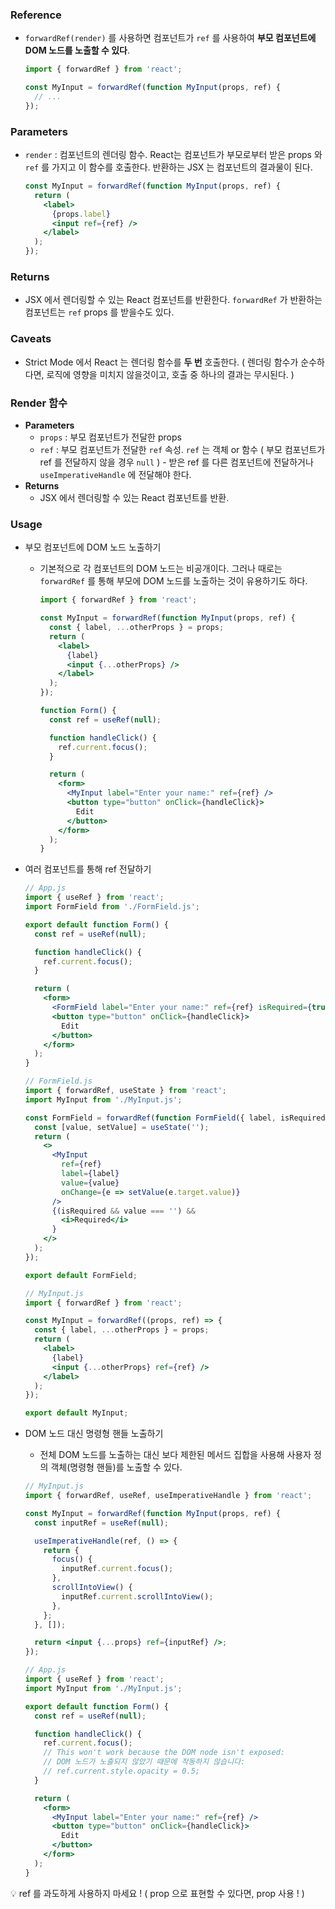 ### Reference

- `forwardRef(render)` 를 사용하면 컴포넌트가 `ref` 를 사용하여 **부모 컴포넌트에 DOM 노드를 노출할 수 있다**.
    
    ```jsx
    import { forwardRef } from 'react';
    
    const MyInput = forwardRef(function MyInput(props, ref) {
      // ...
    });
    ```
    

### Parameters

- `render` : 컴포넌트의 렌더링 함수. React는 컴포넌트가 부모로부터 받은 props 와 `ref` 를 가지고 이 함수를 호출한다. 반환하는 JSX 는 컴포넌트의 결과물이 된다.
    
    ```jsx
    const MyInput = forwardRef(function MyInput(props, ref) {
      return (
        <label>
          {props.label}
          <input ref={ref} />
        </label>
      );
    });
    ```
    

### Returns

- JSX 에서 렌더링할 수 있는 React 컴포넌트를 반환한다.
`forwardRef` 가 반환하는 컴포넌트는 `ref` props 를 받을수도 있다.

### Caveats

- Strict Mode 에서 React 는 렌더링 함수를 **두 번** 호출한다.
( 렌더링 함수가 순수하다면, 로직에 영향을 미치지 않을것이고, 호출 중 하나의 결과는 무시된다. )

### Render 함수

- **Parameters**
    - `props` : 부모 컴포넌트가 전달한 props
    - `ref` : 부모 컴포넌트가 전달한 `ref` 속성. `ref` 는 객체 or 함수 ( 부모 컴포넌트가 ref 를 전달하지 않을 경우 `null` ) - 받은 ref 를 다른 컴포넌트에 전달하거나 `useImperativeHandle` 에 전달해야 한다.
- **Returns**
    - JSX 에서 렌더링할 수 있는 React 컴포넌트를 반환.

### Usage

- 부모 컴포넌트에 DOM 노드 노출하기
    - 기본적으로 각 컴포넌트의 DOM 노드는 비공개이다.
    그러나 때로는 `forwardRef` 를 통해 부모에 DOM 노드를 노출하는 것이 유용하기도 하다.
        
        ```jsx
        import { forwardRef } from 'react';
        
        const MyInput = forwardRef(function MyInput(props, ref) {
          const { label, ...otherProps } = props;
          return (
            <label>
              {label}
              <input {...otherProps} />
            </label>
          );
        });
        
        function Form() {
          const ref = useRef(null);
        
          function handleClick() {
            ref.current.focus();
          }
        
          return (
            <form>
              <MyInput label="Enter your name:" ref={ref} />
              <button type="button" onClick={handleClick}>
                Edit
              </button>
            </form>
          );
        }
        ```
        
    
- 여러 컴포넌트를 통해 ref 전달하기
    
    ```jsx
    // App.js
    import { useRef } from 'react';
    import FormField from './FormField.js';
    
    export default function Form() {
      const ref = useRef(null);
    
      function handleClick() {
        ref.current.focus();
      }
    
      return (
        <form>
          <FormField label="Enter your name:" ref={ref} isRequired={true} />
          <button type="button" onClick={handleClick}>
            Edit
          </button>
        </form>
      );
    }
    
    // FormField.js
    import { forwardRef, useState } from 'react';
    import MyInput from './MyInput.js';
    
    const FormField = forwardRef(function FormField({ label, isRequired }, ref) {
      const [value, setValue] = useState('');
      return (
        <>
          <MyInput
            ref={ref}
            label={label}
            value={value}
            onChange={e => setValue(e.target.value)} 
          />
          {(isRequired && value === '') &&
            <i>Required</i>
          }
        </>
      );
    });
    
    export default FormField;
    
    // MyInput.js
    import { forwardRef } from 'react';
    
    const MyInput = forwardRef((props, ref) => {
      const { label, ...otherProps } = props;
      return (
        <label>
          {label}
          <input {...otherProps} ref={ref} />
        </label>
      );
    });
    
    export default MyInput;
    ```
    
- DOM 노드 대신 명령형 핸들 노출하기
    - 전체 DOM 노드를 노출하는 대신 보다 제한된 메서드 집합을 사용해 사용자 정의 객체(명령형 핸들)를 노출할 수 있다.
    
    ```jsx
    // MyInput.js
    import { forwardRef, useRef, useImperativeHandle } from 'react';
    
    const MyInput = forwardRef(function MyInput(props, ref) {
      const inputRef = useRef(null);
    
      useImperativeHandle(ref, () => {
        return {
          focus() {
            inputRef.current.focus();
          },
          scrollIntoView() {
            inputRef.current.scrollIntoView();
          },
        };
      }, []);
    
      return <input {...props} ref={inputRef} />;
    });
    
    // App.js
    import { useRef } from 'react';
    import MyInput from './MyInput.js';
    
    export default function Form() {
      const ref = useRef(null);
    
      function handleClick() {
        ref.current.focus();
        // This won't work because the DOM node isn't exposed:
        // DOM 노드가 노출되지 않았기 때문에 작동하지 않습니다:
        // ref.current.style.opacity = 0.5;
      }
    
      return (
        <form>
          <MyInput label="Enter your name:" ref={ref} />
          <button type="button" onClick={handleClick}>
            Edit
          </button>
        </form>
      );
    }
    ```
    

<aside>
💡 ref 를 과도하게 사용하지 마세요 ! ( prop 으로 표현할 수 있다면, prop 사용 ! )

</aside>
